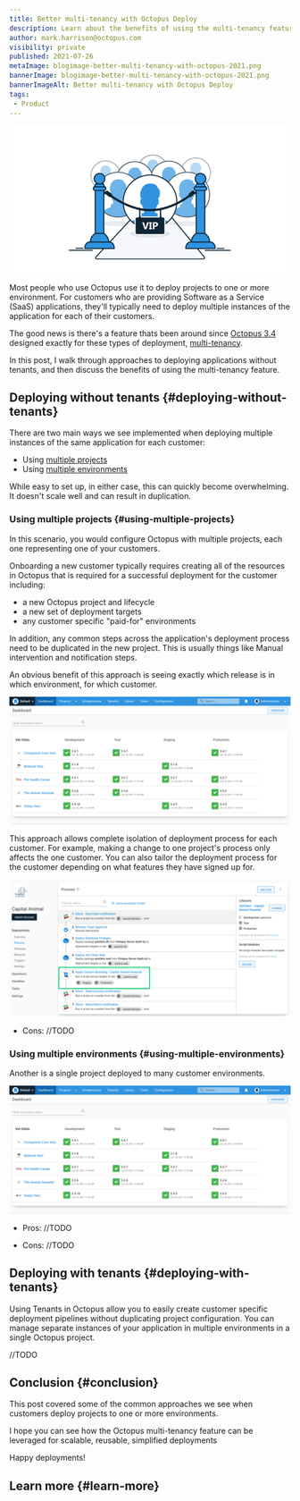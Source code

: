 ```yaml
---
title: Better multi-tenancy with Octopus Deploy
description: Learn about the benefits of using the multi-tenancy feature in Octopus Deploy.
author: mark.harrison@octopus.com
visibility: private
published: 2021-07-26
metaImage: blogimage-better-multi-tenancy-with-octopus-2021.png
bannerImage: blogimage-better-multi-tenancy-with-octopus-2021.png
bannerImageAlt: Better multi-tenancy with Octopus Deploy
tags:
 - Product
---
```


![Better multi-tenancy with Octopus Deploy](blogimage-better-multi-tenancy-with-octopus-2021.png)

Most people who use Octopus use it to deploy projects to one or more environment. For customers who are providing Software as a Service (SaaS) applications, they'll typically need to deploy multiple instances of the application for each of their customers.

The good news is there's a feature thats been around since [Octopus 3.4](https://octopus.com/blog/whats-new-multi-tenant-deployments) designed exactly for these types of deployment, [multi-tenancy](https://octopus.com/docs/deployments/patterns/multi-tenant-deployments).

In this post, I walk through approaches to deploying applications without tenants, and then discuss the benefits of using the multi-tenancy feature.

## Deploying without tenants {#deploying-without-tenants}

There are two main ways we see implemented when deploying multiple instances of the same application for each customer:

- Using [multiple projects](#using-multiple-projects)
- Using [multiple environments](#uing-multiple-environments)

While easy to set up, in either case, this can quickly become overwhelming. It doesn't scale well and can result in duplication.

### Using multiple projects {#using-multiple-projects}

In this scenario, you would configure Octopus with multiple projects, each one representing one of your customers. 

Onboarding a new customer typically requires creating all of the resources in Octopus that is required for a successful deployment for the customer including:

- a new Octopus project and lifecycle 
- a new set of deployment targets
- any customer specific "paid-for" environments

In addition, any common steps across the application's deployment process need to be duplicated in the new project. This is usually things like Manual intervention and notification steps.
 
An obvious benefit of this approach is seeing exactly which release is in which environment, for which customer.

![Multi-tenancy using multiple projects](multiple-projects.png)

This approach allows complete isolation of deployment process for each customer. For example, making a change to one project's process only affects the one customer. You can also tailor the deployment process for the customer depending on what features they have signed up for.

![Multi-tenancy multiple projects customised deployment process](multiple-projects-customised-deployment-process.png)

- Cons: //TODO

### Using multiple environments {#using-multiple-environments}

Another is a single project deployed to many customer environments. 

![Multi-tenancy using multiple customers](multiple-projects.png)

- Pros: //TODO

- Cons: //TODO

## Deploying with tenants {#deploying-with-tenants}

Using Tenants in Octopus allow you to easily create customer specific deployment pipelines without duplicating project configuration. You can manage separate instances of your application in multiple environments in a single Octopus project.

//TODO

## Conclusion {#conclusion}

This post covered some of the common approaches we see when customers deploy projects to one or more environments.

I hope you can see how the Octopus multi-tenancy feature can be leveraged for scalable, reusable, simplified deployments

Happy deployments!

## Learn more {#learn-more}
